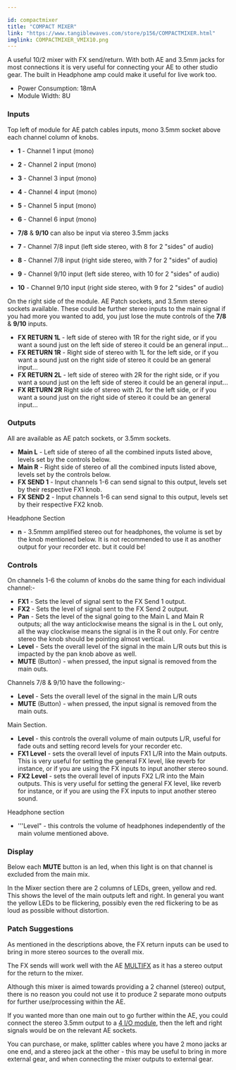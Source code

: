 ```yaml
---

id: compactmixer
title: "COMPACT MIXER"
link: "https://www.tangiblewaves.com/store/p156/COMPACTMIXER.html"
imglink: COMPACTMIXER_VMIX10.png
---
```





A useful 10/2 mixer with FX send/return. With both AE and 3.5mm jacks for most connections it is very useful for connecting your AE to other studio gear. The built in Headphone amp could make it useful for live work too.



*   Power Consumption: 18mA
*   Module Width: 8U

### Inputs

Top left of module for AE patch cables inputs, mono 3.5mm socket above each channel column of knobs.

*   **1** - Channel 1 input (mono)
*   **2** - Channel 2 input (mono)
*   **3** - Channel 3 input (mono)
*   **4** - Channel 4 input (mono)
*   **5** - Channel 5 input (mono)
*   **6** - Channel 6 input (mono)
    
*   **7/8** & **9/10** can also be input via stereo 3.5mm jacks
    
*   **7** - Channel 7/8 input (left side stereo, with 8 for 2 "sides" of audio)
*   **8** - Channel 7/8 input (right side stereo, with 7 for 2 "sides" of audio)
*   **9** - Channel 9/10 input (left side stereo, with 10 for 2 "sides" of audio)
*   **10** - Channel 9/10 input (right side stereo, with 9 for 2 "sides" of audio)

On the right side of the module. AE Patch sockets, and 3.5mm stereo sockets available. These could be further stereo inputs to the main signal if you had more you wanted to add, you just lose the mute controls of the **7/8** & **9/10** inputs.

*   **FX RETURN 1L** - left side of stereo with 1R for the right side, or if you want a sound just on the left side of stereo it could be an general input...
*   **FX RETURN 1R** - Right side of stereo with 1L for the left side, or if you want a sound just on the right side of stereo it could be an general input...
*   **FX RETURN 2L** - left side of stereo with 2R for the right side, or if you want a sound just on the left side of stereo it could be an general input...
*   **FX RETURN 2R** Right side of stereo with 2L for the left side, or if you want a sound just on the right side of stereo it could be an general input...

### Outputs

All are available as AE patch sockets, or 3.5mm sockets.

*   **Main L** - Left side of stereo of all the combined inputs listed above, levels set by the controls below.
*   **Main R** - Right side of stereo of all the combined inputs listed above, levels set by the controls below.
*   **FX SEND 1** - Input channels 1-6 can send signal to this output, levels set by their respective FX1 knob.
*   **FX SEND 2** - Input channels 1-6 can send signal to this output, levels set by their respective FX2 knob.

Headphone Section

*   **n** - 3.5mmm amplified stereo out for headphones, the volume is set by the knob mentioned below. It is not recommended to use it as another output for your recorder etc. but it could be!

### Controls

On channels 1-6 the column of knobs do the same thing for each individual channel:-

*   **FX1** - Sets the level of signal sent to the FX Send 1 output.
*   **FX2** - Sets the level of signal sent to the FX Send 2 output.
*   **Pan** - Sets the level of the signal going to the Main L and Main R outputs; all the way anticlockwise means the signal is in the L out only, all the way clockwise means the signal is in the R out only. For centre stereo the knob should be pointing almost vertical.
*   **Level** - Sets the overall level of the signal in the main L/R outs but this is impacted by the pan knob above as well.
*   **MUTE** (Button) - when pressed, the input signal is removed from the main outs.

Channels 7/8 & 9/10 have the following:-

*   **Level** - Sets the overall level of the signal in the main L/R outs
*   **MUTE** (Button) - when pressed, the input signal is removed from the main outs.

Main Section.

*   **Level** - this controls the overall volume of main outputs L/R, useful for fade outs and setting record levels for your recorder etc.
*   **FX1 Level** - sets the overall level of inputs FX1 L/R into the Main outputs. This is very useful for setting the general FX level, like reverb for instance, or if you are using the FX inputs to input another stereo sound.
*   **FX2 Level** - sets the overall level of inputs FX2 L/R into the Main outputs. This is very useful for setting the general FX level, like reverb for instance, or if you are using the FX inputs to input another stereo sound.

Headphone section

*   '''Level" - this controls the volume of headphones independently of the main volume mentioned above.

### Display

Below each **MUTE** button is an led, when this light is on that channel is excluded from the main mix.

In the Mixer section there are 2 columns of LEDs, green, yellow and red. This shows the level of the main outputs left and right. In general you want the yellow LEDs to be flickering, possibly even the red flickering to be as loud as possible without distortion.

### Patch Suggestions

As mentioned in the descriptions above, the FX return inputs can be used to bring in more stereo sources to the overall mix.

The FX sends will work well with the AE [MULTIFX](https://wiki.aemodular.com/pmwiki.php/AeManual/MULTIFX) as it has a stereo output for the return to the mixer.

Although this mixer is aimed towards providing a 2 channel (stereo) output, there is no reason you could not use it to produce 2 separate mono outputs for further use/processing within the AE.

If you wanted more than one main out to go further within the AE, you could connect the stereo 3.5mm output to a [4 I/O module](https://wiki.aemodular.com/pmwiki.php/AeManual/4IO), then the left and right signals would be on the relevant AE sockets.

You can purchase, or make, splitter cables where you have 2 mono jacks ar one end, and a stereo jack at the other - this may be useful to bring in more external gear, and when connecting the mixer outputs to external gear.




